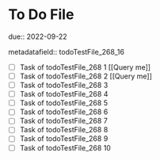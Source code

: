 # To Do File

due:: 2022-09-22

metadatafield:: todoTestFile_268_16

- [ ] Task of todoTestFile_268 1 [[Query me]]
- [ ] Task of todoTestFile_268 2 [[Query me]]
- [ ] Task of todoTestFile_268 3
- [ ] Task of todoTestFile_268 4
- [ ] Task of todoTestFile_268 5
- [ ] Task of todoTestFile_268 6
- [ ] Task of todoTestFile_268 7
- [ ] Task of todoTestFile_268 8
- [ ] Task of todoTestFile_268 9
- [ ] Task of todoTestFile_268 10